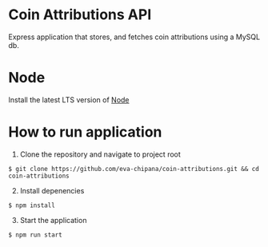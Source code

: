 # Coin Attributions API 

Express application that stores, and fetches coin attributions using a MySQL db.

# Node

Install the latest LTS version of [Node](https://nodejs.org/en/)

# How to run application

1. Clone the repository and navigate to project root

```
$ git clone https://github.com/eva-chipana/coin-attributions.git && cd coin-attributions
```

2. Install depenencies

```
$ npm install
```

3. Start the application

```
$ npm run start
```
